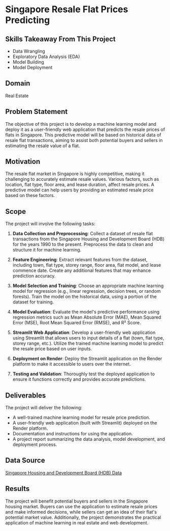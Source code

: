 # Singapore Resale Flat Prices Predicting

## Skills Takeaway From This Project
- Data Wrangling
- Exploratory Data Analysis (EDA)
- Model Building
- Model Deployment

## Domain
Real Estate

## Problem Statement
The objective of this project is to develop a machine learning model and deploy it as a user-friendly web application that predicts the resale prices of flats in Singapore. This predictive model will be based on historical data of resale flat transactions, aiming to assist both potential buyers and sellers in estimating the resale value of a flat.

## Motivation
The resale flat market in Singapore is highly competitive, making it challenging to accurately estimate resale values. Various factors, such as location, flat type, floor area, and lease duration, affect resale prices. A predictive model can help users by providing an estimated resale price based on these factors.

## Scope
The project will involve the following tasks:

1. **Data Collection and Preprocessing**: Collect a dataset of resale flat transactions from the Singapore Housing and Development Board (HDB) for the years 1990 to the present. Preprocess the data to clean and structure it for machine learning.
   
2. **Feature Engineering**: Extract relevant features from the dataset, including town, flat type, storey range, floor area, flat model, and lease commence date. Create any additional features that may enhance prediction accuracy.
   
3. **Model Selection and Training**: Choose an appropriate machine learning model for regression (e.g., linear regression, decision trees, or random forests). Train the model on the historical data, using a portion of the dataset for training.
   
4. **Model Evaluation**: Evaluate the model's predictive performance using regression metrics such as Mean Absolute Error (MAE), Mean Squared Error (MSE), Root Mean Squared Error (RMSE), and R² Score.
   
5. **Streamlit Web Application**: Develop a user-friendly web application using Streamlit that allows users to input details of a flat (town, flat type, storey range, etc.). Utilize the trained machine learning model to predict the resale price based on user inputs.
   
6. **Deployment on Render**: Deploy the Streamlit application on the Render platform to make it accessible to users over the internet.
   
7. **Testing and Validation**: Thoroughly test the deployed application to ensure it functions correctly and provides accurate predictions.

## Deliverables
The project will deliver the following:

- A well-trained machine learning model for resale price prediction.
- A user-friendly web application (built with Streamlit) deployed on the Render platform.
- Documentation and instructions for using the application.
- A project report summarizing the data analysis, model development, and deployment process.

## Data Source
[Singapore Housing and Development Board (HDB) Data](https://beta.data.gov.sg/collections/189/view)

## Results
The project will benefit potential buyers and sellers in the Singapore housing market. Buyers can use the application to estimate resale prices and make informed decisions, while sellers can get an idea of their flat's potential market value. Additionally, the project demonstrates the practical application of machine learning in real estate and web development.

